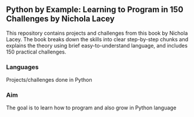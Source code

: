 ## **Python by Example: Learning to Program in 150 Challenges by Nichola Lacey**
This repository contains projects and challenges from this book by Nichola Lacey.
The book breaks down the skills into clear step-by-step chunks and explains the theory using brief easy-to-understand language, and includes 150 practical challenges.

### **Languages**
Projects/challenges done in Python

### **Aim**
The goal is to learn how to program and also grow in Python language
